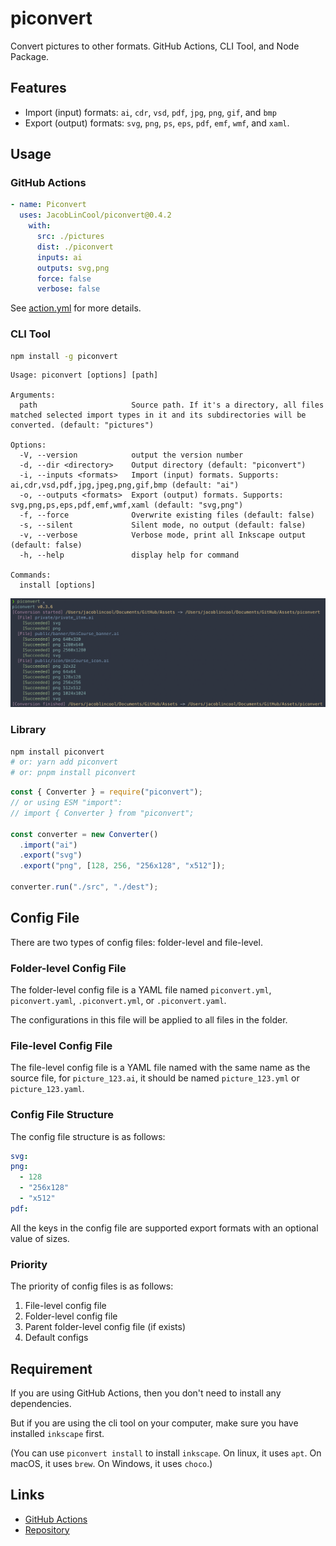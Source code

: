 # piconvert

Convert pictures to other formats. GitHub Actions, CLI Tool, and Node Package.

## Features

- Import (input) formats: `ai`, `cdr`, `vsd`, `pdf`, `jpg`, `png`, `gif`, and `bmp`
- Export (output) formats: `svg`, `png`, `ps`, `eps`, `pdf`, `emf`, `wmf`, and `xaml`.

## Usage

### GitHub Actions

```yaml
- name: Piconvert
  uses: JacobLinCool/piconvert@0.4.2
    with:
      src: ./pictures
      dist: ./piconvert
      inputs: ai
      outputs: svg,png
      force: false
      verbose: false
```

See [action.yml](./action.yml) for more details.

### CLI Tool

```bash
npm install -g piconvert
```

```
Usage: piconvert [options] [path]

Arguments:
  path                     Source path. If it's a directory, all files matched selected import types in it and its subdirectories will be converted. (default: "pictures")

Options:
  -V, --version            output the version number
  -d, --dir <directory>    Output directory (default: "piconvert")
  -i, --inputs <formats>   Import (input) formats. Supports: ai,cdr,vsd,pdf,jpg,jpeg,png,gif,bmp (default: "ai")
  -o, --outputs <formats>  Export (output) formats. Supports: svg,png,ps,eps,pdf,emf,wmf,xaml (default: "svg,png")
  -f, --force              Overwrite existing files (default: false)
  -s, --silent             Silent mode, no output (default: false)
  -v, --verbose            Verbose mode, print all Inkscape output (default: false)
  -h, --help               display help for command

Commands:
  install [options]
```

![CLI Demo](images/piconvert-demo.png)

### Library

```bash
npm install piconvert
# or: yarn add piconvert
# or: pnpm install piconvert
```

```javascript
const { Converter } = require("piconvert");
// or using ESM "import":
// import { Converter } from "piconvert";

const converter = new Converter()
  .import("ai")
  .export("svg")
  .export("png", [128, 256, "256x128", "x512"]);

converter.run("./src", "./dest");
```

## Config File

There are two types of config files: folder-level and file-level.

### Folder-level Config File

The folder-level config file is a YAML file named `piconvert.yml`, `piconvert.yaml`, `.piconvert.yml`, or `.piconvert.yaml`.

The configurations in this file will be applied to all files in the folder.

### File-level Config File

The file-level config file is a YAML file named with the same name as the source file, for `picture_123.ai`, it should be named `picture_123.yml` or `picture_123.yaml`.

### Config File Structure

The config file structure is as follows:

```yaml
svg:
png:
  - 128
  - "256x128"
  - "x512"
pdf:
```

All the keys in the config file are supported export formats with an optional value of sizes.

### Priority

The priority of config files is as follows:

1. File-level config file
2. Folder-level config file
3. Parent folder-level config file (if exists)
4. Default configs

## Requirement

If you are using GitHub Actions, then you don't need to install any dependencies.

But if you are using the cli tool on your computer, make sure you have installed `inkscape` first.

(You can use `piconvert install` to install `inkscape`. On linux, it uses `apt`. On macOS, it uses `brew`. On Windows, it uses `choco`.)

## Links

- [GitHub Actions](https://github.com/marketplace/actions/piconvert)
- [Repository](https://github.com/JacobLinCool/piconvert)
